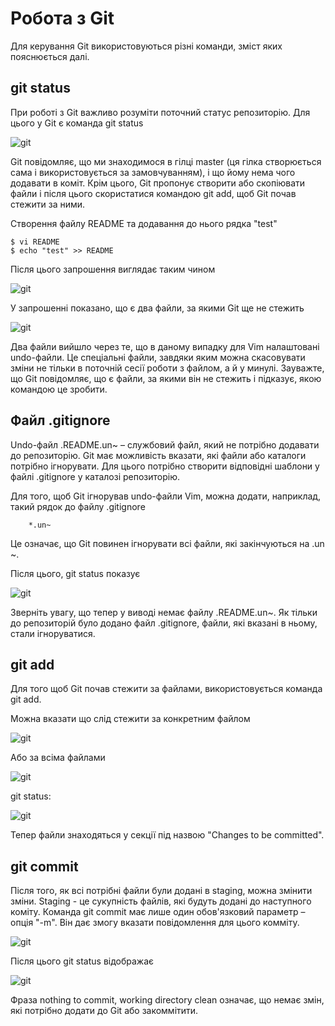 # Робота з Git

Для керування Git використовуються різні команди, зміст яких пояснюється далі.

## git status

При роботі з Git важливо розуміти поточний статус репозиторію. Для цього у Git
є команда git status


![git](/assets/images/git_status_0.png)

Git повідомляє, що ми знаходимося в гілці master (ця гілка створюється сама і
використовується за замовчуванням), і що йому нема чого додавати в коміт. Крім
цього, Git пропонує створити або скопіювати файли і після цього скористатися
командою git add, щоб Git почав стежити за ними.

Створення файлу README та додавання до нього рядка "test"

```
$ vi README
$ echo "test" >> README
```

Після цього запрошення виглядає таким чином

![git](/assets/images/bash_prompt.png)

У запрошенні показано, що є два файли, за якими Git ще не стежить

![git](/assets/images/git_status_1.png)

Два файли вийшло через те, що в даному випадку для Vim налаштовані undo-файли.
Це спеціальні файли, завдяки яким можна скасовувати зміни не тільки в поточній
сесії роботи з файлом, а й у минулі. Зауважте, що Git повідомляє, що є файли,
за якими він не стежить і підказує, якою командою це зробити.


## Файл .gitignore

Undo-файл .README.un~ – службовий файл, який не потрібно додавати до
репозиторію. Git має можливість вказати, які файли або каталоги потрібно
ігнорувати. Для цього потрібно створити відповідні шаблони у файлі .gitignore у
каталозі репозиторію.

Для того, щоб Git ігнорував undo-файли Vim, можна додати, наприклад, такий
рядок до файлу .gitignore

```
    *.un~
```

Це означає, що Git повинен ігнорувати всі файли, які закінчуються на .un ~.

Після цього, git status показує

![git](/assets/images/git_status_2.png)

Зверніть увагу, що тепер у виводі немає файлу .README.un~. Як тільки до
репозиторій було додано файл .gitignore, файли, які вказані в ньому, стали
ігноруватися.

## git add

Для того щоб Git почав стежити за файлами, використовується команда git add.

Можна вказати що слід стежити за конкретним файлом

![git](/assets/images/git_add_readme.png)

Або за всіма файлами

![git](/assets/images/git_add_all.png)

git status:

![git](/assets/images/git_status_3.png)

Тепер файли знаходяться у секції під назвою "Changes to be committed".

## git commit

Після того, як всі потрібні файли були додані в staging, можна змінити зміни.
Staging - це сукупність файлів, які будуть додані до наступного коміту. Команда
git commit має лише один обов'язковий параметр – опція "-m". Він дає змогу
вказати повідомлення для цього комміту.

![git](/assets/images/git_commit_1.png)

Після цього git status відображає

![git](/assets/images/git_status_4.png)

Фраза nothing to commit, working directory clean означає, що немає змін, які
потрібно додати до Git або закоммітити.

